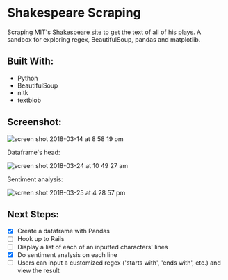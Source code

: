 # Shakespeare Scraping
Scraping MIT's [Shakespeare site](http://shakespeare.mit.edu/) to get the text of all of his plays. A sandbox for exploring regex, BeautifulSoup, pandas and matplotlib.

## Built With:
- Python
- BeautifulSoup
- nltk
- textblob

## Screenshot:
![screen shot 2018-03-14 at 8 58 19 pm](https://user-images.githubusercontent.com/29472568/37440407-9557b6d0-27ca-11e8-8763-7d4e4bfb337c.png)

Dataframe's head:

![screen shot 2018-03-24 at 10 49 27 am](https://user-images.githubusercontent.com/29472568/37866181-ff97c774-2f54-11e8-8597-5dd6a9e850cf.png)

Sentiment analysis:

![screen shot 2018-03-25 at 4 28 57 pm](https://user-images.githubusercontent.com/29472568/37880204-6dda9c5c-304a-11e8-9cad-b5cb3d2a47aa.png)

## Next Steps:
- [x] Create a dataframe with Pandas
- [ ] Hook up to Rails
- [ ] Display a list of each of an inputted characters' lines
- [x] Do sentiment analysis on each line
- [ ] Users can input a customized regex ('starts with', 'ends with', etc.) and view the result
